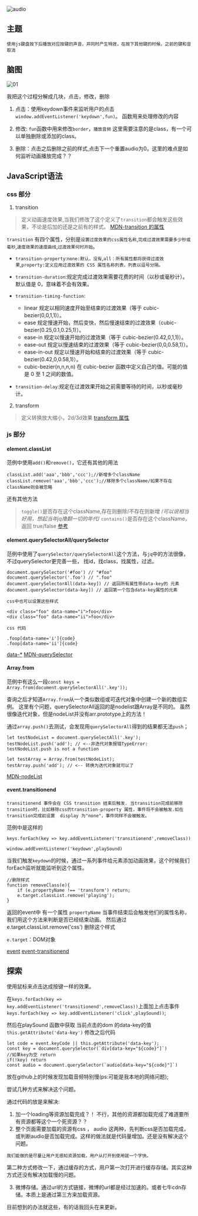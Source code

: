 ![audio](img/01audio.gif)

## 主题
    
    使用js键盘按下后播放对应按键的声音，并同时产生特效，在按下其他键的时候，之前的键和音取消

## 脑图

![01](img/01.png)

我把这个过程分解成几块，点击，修改，删除

1.  点击：使用keydown事件来监听用户的点击`window.addEventListener('keydown',fun)`。
函数用来处理修改的内容

2.  修改: `fun`函数中用来修改`border`，`播放音频` 这里需要注意的是class，有一个可以单独删除或添加的class。

3.  删除：点击之后删除之前的样式,点击下一个重置audio为0。这里的难点是如何监听动画播放完成？？


## JavaScript语法

### css 部分

1.  transition

>   定义动画速度效果,当我们修改了这个定义了`transition`都会触发这些效果，不论是后加的还是之前有的样式。
[MDN-transition 的属性](https://developer.mozilla.org/zh-CN/docs/Web/CSS/CSS_Transitions/Using_CSS_transitions)

`transition` 有四个属性，分别是`设置过度效果的css属性名称`,`完成过渡效果需要多少秒或毫秒`,`速度效果的速度曲线`,`过渡效果何时开始`。
*   `transition-property`:`none:默认，没有`,`all：所有属性都将获得过渡效果`,`property:定义应用过渡效果的 CSS 属性名称列表，列表以逗号分隔。`
*   `transition-duration`:规定完成过渡效果需要花费的时间（以秒或毫秒计）。默认值是 0，意味着不会有效果。
*   `transition-timing-function`:
    *   linear	规定以相同速度开始至结束的过渡效果（等于 cubic-bezier(0,0,1,1)）。
    *   ease	规定慢速开始，然后变快，然后慢速结束的过渡效果（cubic-bezier(0.25,0.1,0.25,1)）。
    *   ease-in	规定以慢速开始的过渡效果（等于 cubic-bezier(0.42,0,1,1)）。
    *   ease-out	规定以慢速结束的过渡效果（等于 cubic-bezier(0,0,0.58,1)）。
    *   ease-in-out	规定以慢速开始和结束的过渡效果（等于 cubic-bezier(0.42,0,0.58,1)）。
    *   cubic-bezier(n,n,n,n)	在 cubic-bezier 函数中定义自己的值。可能的值是 0 至 1 之间的数值。

*   `transition-delay`:规定在过渡效果开始之前需要等待的时间，以秒或毫秒计。

2.  transform
>   定义转换放大缩小，2d/3d效果
[transform 属性](http://www.w3school.com.cn/cssref/pr_transform.asp)

### js 部分

#### element.classList

范例中使用`add()`和`remove()`，它还有其他的用法
```
classList.add('aaa','bbb','ccc');//新增多个className
classList.remove('aaa','bbb','ccc');//移除多个className/如果不存在className则会被忽略
```
还有其他方法
>   `toggle()`是否存在这个className,存在则删除/不存在则新增  /*可以说相当好用，想起当年jq撸翻一切的年代*/
>   `contains()`是否存在这个className，返回 true/false
[参考](https://developer.mozilla.org/en-US/docs/Web/API/Element/classList)

#### element.querySelectorAll/querySelector

范例中使用了`querySelector/querySelectorAll`这个方法，与`jq`中的方法很像，不过querySelector更完善一些，
找id，找class，找属性，过滤。
```
document.querySelector('#foo') // "#foo"
document.querySelector('.foo') // ".foo"
document.querySelectorAll(data-key]) // 返回所有属性带data-key的 元素 
document.querySelector(data-key]) // 返回第一个包含data-key属性的元素

css中也可以设置这些样式

<div class="foo" data-name="i">foo</div>
<div class="foo" data-name="ii">foo</div>

css 代码

.foop[data-name='i']{code}
.foop[data-name='ii']{code}
```
[data-*](http://www.css88.com/archives/4715)
[MDN-querySelector](https://developer.mozilla.org/zh-CN/docs/Web/API/Document/querySelector)


#### Array.from

范例中有这么一段`const keys = Array.from(document.querySelectorAll('.key'));`

查询之后才知道`Array.from`从一个类似数组或可迭代对象中创建一个新的数组实例。
这里有个问题，querySelectorAll返回的是nodelist跟Array是不同的。
虽然很像迭代对象，但是nodeList并没有arr.prototype上的方法！

通过`array.push()`去测试，会发现用`querySelectorAll`得到的结果都无法`push`；

```
let testNodeList = document.querySelectAll('.key');
testNodeList.push('add'); // <--非迭代对象报错TypeError: testNodeList.push is not a function

let testArray = Array.from(testNodeList);
testArray.push('add'); // <-- 转换为迭代对象就可以了

```
[MDN-nodeList](https://developer.mozilla.org/en-US/docs/Web/API/NodeList)

#### event.transitionend

`transitionend 事件会在 CSS transition 结束后触发. 当transition完成前移除transition时，比如移除css的transition-property 属性，事件将不会被触发.如在transition完成前设置  display 为"none"，事件同样不会被触发。`

范例中是这样的
```
keys.forEach(key => key.addEventListener('transitionend',removeClass))

window.addEventListener('keydown',playSound)

```
当我们触发`keydown`的时候，通过一系列事件给元素添加动画效果，这个时候我们forEach监听就能监听到这个属性。

```
//删除样式
function removeClass(e){
    if (e.propertyName !== 'transform') return;
    e.target.classList.remove('playing');
}
```

返回的event中 有一个属性 `propertyName` 当事件结束后会触发他们的属性名称，我们用这个方法来判断是否已经结束动画。
然后通过e.target.classList.remove('css') 删除这个样式

`e.target`：DOM对象



[event](https://developer.mozilla.org/zh-CN/docs/Web/Events)
[event-transitionend](https://developer.mozilla.org/zh-CN/docs/Web/Events/transitionend)

## 探索

使用鼠标来点击达成按键一样的效果。

在`keys.forEach(key => key.addEventListener('transitionend',removeClass))`上面加上点击事件
`keys.forEach(key => key.addEventListener('click',playSound))`;

然后在playSound 函数中获取 当前点击的dom 的data-key的值
`this.getAttribute('data-key')`
修改之后代码
```
let code = event.keyCode || this.getAttribute('data-key');
const key = document.querySelector(`div[data-key="${code}"]`)
//如果key为空 return
if(!key) return
const audio = document.querySelector(`audio[data-key="${code}"]`)

```

放在github上的时候发现加载音频特别慢(ps:可能是我本地的网络问题);

尝试几种方式来解决这个问题。

通过代码的放是来解决:

1.  加一个loading等资源加载完成？！ 不行，其他的资源都加载完成了难道要所有资源都等这个一个死资源？？
2.  整个页面需要加载的资源有css ， audio 这两种，先判断css是否加载完成，或判断audio是否加载完成。这样的做法就是代码量增加。还是没有解决这个问题。

`我们能做的是尽量让用户无感知资源加载，用户从打开到使用就一个字快。`

第二种方式修改一下，通过缓存的方式，用户第一次打开进行缓存存储。其实这种方式还没有解决加载慢的问题。

3.  微博存储。通过url的方式链接，微博的url都是经过加速的。或者七牛cdn存储。本质上是通过第三方来加载资源。

目前想到的办法就这些，有的话我回头在来更新。
